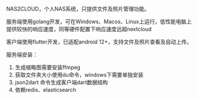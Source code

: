 NAS2CLOUD，个人NAS系统，只提供文件及照片管理功能。

服务端使用golang开发，可在Windows、Macos、Linux上运行，低性能电脑上提供较快的响应速度，同等硬件配置下响应速度远超nextcloud

客户端使用flutter开发，已适配android 12+，支持文件及照片查看及自动上传。

服务端安装：

1. 生成缩略图需要安装ffmpeg
2. 获取文件夹大小使用du命令，windows下需要单独安装
3. json2dart 命令生成客户端dart数据结构
4. 依赖redis、elasticsearch
